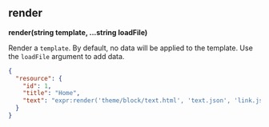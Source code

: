 ## render

**render(string template, ...string loadFile)**

Render a `template`. By default, no data will be applied to the template. Use the `loadFile` argument to add data.

```json
{
  "resource": {
    "id": 1,
    "title": "Home",
    "text": "expr:render('theme/block/text.html', 'text.json', 'link.json')"
  }
}
```